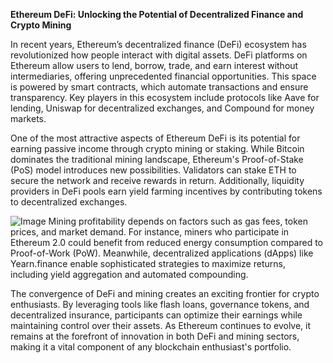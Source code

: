 **Ethereum DeFi: Unlocking the Potential of Decentralized Finance and Crypto Mining**

In recent years, Ethereum’s decentralized finance (DeFi) ecosystem has revolutionized how people interact with digital assets. DeFi platforms on Ethereum allow users to lend, borrow, trade, and earn interest without intermediaries, offering unprecedented financial opportunities. This space is powered by smart contracts, which automate transactions and ensure transparency. Key players in this ecosystem include protocols like Aave for lending, Uniswap for decentralized exchanges, and Compound for money markets.

One of the most attractive aspects of Ethereum DeFi is its potential for earning passive income through crypto mining or staking. While Bitcoin dominates the traditional mining landscape, Ethereum's Proof-of-Stake (PoS) model introduces new possibilities. Validators can stake ETH to secure the network and receive rewards in return. Additionally, liquidity providers in DeFi pools earn yield farming incentives by contributing tokens to decentralized exchanges.


![Image](https://github.com/user-attachments/assets/31692037-0104-4703-abd1-696b6a7dd41b)
Mining profitability depends on factors such as gas fees, token prices, and market demand. For instance, miners who participate in Ethereum 2.0 could benefit from reduced energy consumption compared to Proof-of-Work (PoW). Meanwhile, decentralized applications (dApps) like Yearn.finance enable sophisticated strategies to maximize returns, including yield aggregation and automated compounding.

The convergence of DeFi and mining creates an exciting frontier for crypto enthusiasts. By leveraging tools like flash loans, governance tokens, and decentralized insurance, participants can optimize their earnings while maintaining control over their assets. As Ethereum continues to evolve, it remains at the forefront of innovation in both DeFi and mining sectors, making it a vital component of any blockchain enthusiast's portfolio.